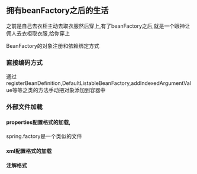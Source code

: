 ## 拥有beanFactory之后的生活
之前是自己去衣柜主动去取衣服然后穿上,有了beanFactory之后,就是一个眼神让佣人去衣柜取衣服,给你穿上

BeanFactory的对象注册和依赖绑定方式
### 直接编码方式
通过registerBeanDefinition,DefaultListableBeanFactory,addIndexedArgumentValue等等之类的方法手动把对象添加到容器中

### 外部文件加载
#### properties配置格式的加载,
spring.factory是一个类似的文件
#### xml配置格式的加载

#### 注解格式


